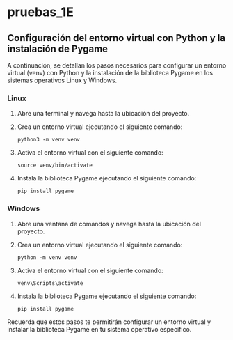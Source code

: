 # pruebas_1E

## Configuración del entorno virtual con Python y la instalación de Pygame

A continuación, se detallan los pasos necesarios para configurar un entorno virtual (venv) con Python y la instalación de la biblioteca Pygame en los sistemas operativos Linux y Windows.

### Linux

1. Abre una terminal y navega hasta la ubicación del proyecto.
2. Crea un entorno virtual ejecutando el siguiente comando:

    ```
    python3 -m venv venv
    ```

3. Activa el entorno virtual con el siguiente comando:

    ```
    source venv/bin/activate
    ```

4. Instala la biblioteca Pygame ejecutando el siguiente comando:

    ```
    pip install pygame
    ```

### Windows

1. Abre una ventana de comandos y navega hasta la ubicación del proyecto.
2. Crea un entorno virtual ejecutando el siguiente comando:

    ```
    python -m venv venv
    ```

3. Activa el entorno virtual con el siguiente comando:

    ```
    venv\Scripts\activate
    ```

4. Instala la biblioteca Pygame ejecutando el siguiente comando:

    ```
    pip install pygame
    ```

Recuerda que estos pasos te permitirán configurar un entorno virtual y instalar la biblioteca Pygame en tu sistema operativo específico.